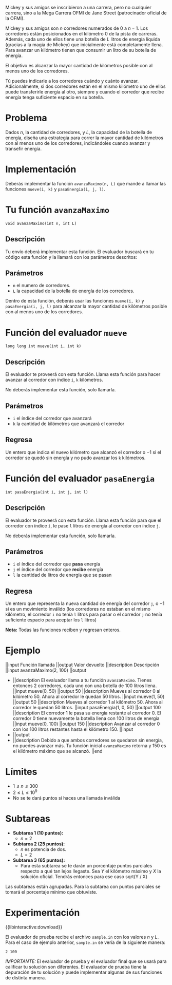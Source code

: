 Mickey y sus amigos se inscribieron a una carrera, pero no cualquier carrera, sino a la Mega Carrera OFMI de Jane Street (patrocinador oficial de la OFMI).

Mickey y sus amigos son $n$ corredores numerados de $0$ a $n-1$. Los corredores están posicionados en el kilómetro $0$ de la pista de carreras. Además, cada uno de ellos tiene una botella de $L$ litros de energía líquida (gracias a la magia de Mickey) que inicialmente está completamente llena. Para avanzar un kilómetro tienen que consumir un litro de su botella de energía.

El objetivo es alcanzar la mayor cantidad de kilómetros posible con al menos uno de los corredores.

Tú puedes indicarle a los corredores cuándo y cuánto avanzar. Adicionalmente, si dos corredores están en el mismo kilómetro uno de ellos puede transferirle energía al otro, siempre y cuando el corredor que recibe energía tenga suficiente espacio en su botella.

# Problema

Dados $n$, la cantidad de corredores, y $L$, la capacidad de la botella de energía, diseña una estrategia para correr la mayor cantidad de kilómetros con al menos uno de los corredores, indicándoles cuando avanzar y transefir energía.

# Implementación

Deberás implementar la función `avanzaMaximo(n, L)` que mande a llamar las funciones `mueve(i, k)` y `pasaEnergia(i, j, l)`.

# Tu función `avanzaMaximo`

`void avanzaMaximo(int n, int L)`

## Descripción

Tu envío deberá implementar esta función. El evaluador buscará en tu código esta función y la llamará con los parámetros descritos:

## Parámetros

- `n` el numero de corredores.
- `L` la capacidad de la botella de energía de los corredores.

Dentro de esta función, deberás usar las funciones `mueve(i, k)` y `pasaEnergia(i, j, l)` para alcanzar la mayor cantidad de kilómetros posible con al menos uno de los corredores.

# Función del evaluador `mueve`

`long long int mueve(int i, int k)`

## Descripción

El evaluador te proveerá con esta función. Llama esta función para hacer avanzar al corredor con índice `i`, `k` kilómetros.

No deberás implementar esta función, solo llamarla.

## Parámetros

- `i` el índice del corredor que avanzará
- `k` la cantidad de kilómetros que avanzará el corredor

## Regresa

Un entero que indica el nuevo kilómetro que alcanzó el corredor o $-1$ si el corredor se quedó sin energía y no pudo avanzar los `k` kilómetros.

# Función del evaluador `pasaEnergia`

`int pasaEnergia(int i, int j, int l)`

## Descripción

El evaluador te proveerá con esta función. Llama esta función para que el corredor con índice `i`, le pase `l` litros de energía al corredor con índice `j`.

No deberás implementar esta función, solo llamarla.

## Parámetros

- `i` el índice del corredor que **pasa** energía
- `j` el índice del corredor que **recibe** energía
- `l` la cantidad de litros de energía que se pasan

## Regresa

Un entero que representa la nueva cantidad de energía del corredor `j`, o $-1$ si es un movimiento inválido (los corredores no estaban en el mismo kilómetro, el corredor `i` no tenía `l` litros para pasar o el corredor `j` no tenía suficiente espacio para aceptar los `l` litros)

**Nota:** Todas las funciones reciben y regresan enteros.

# Ejemplo

||input
Función llamada
||output
Valor devuelto
||description
Descripción
||input
avanzaMaximo(2, 100)
||output

- ||description
  El evaluador llama a tu función `avanzaMaximo`. Tienes entonces 2 corredores, cada uno con una botella de 100 litros llena.
  ||input
  mueve(0, 50)
  ||output
  50
  ||description
  Mueves al corredor $0$ al kilómetro 50. Ahora al corredor le quedan 50 litros.
  ||input
  mueve(1, 50)
  ||output
  50
  ||description
  Mueves al corredor $1$ al kilómetro 50. Ahora al corredor le quedan 50 litros.
  ||input
  pasaEnergia(1, 0, 50)
  ||output
  100
  ||description
  El corredor 1 le pasa su energía restante al corredor 0. El corredor 0 tiene nuevamente la botella llena con 100 litros de energía
  ||input
  mueve(0, 100)
  ||output
  150
  ||description
  Avanzar al corredor $0$ con los $100$ litros restantes hasta el kilómetro $150$.
  ||input
- ||output
- ||description
  Debido a que ambos corredores se quedaron sin energía, no puedes avanzar más. Tu función inicial `avanzaMaximo` retorna y $150$ es el kilómetro máximo que se alcanzó.
  ||end

# Límites

- $1 \leq n \leq 300$
- $2 \leq L \leq 10^9$
- No se te dará puntos si haces una llamada inválida

# Subtareas

- **Subtarea 1 (10 puntos):**
  - $n = 2$
- **Subtarea 2 (25 puntos):**
  - $n$ es potencia de dos.
  - $L = 2$
- **Subtarea 3 (65 puntos):**
  - Para esta subtarea se te darán un porcentaje puntos parciales respecto a qué tan lejos llegaste. Sea $Y$ el kilómetro máximo y $X$ la solución oficial. Tendrás entonces para ese caso sqrt(Y / X)

Las subtareas están agrupadas. Para la subtarea con puntos parciales se tomará el porcentaje mínimo que obtuviste.

# Experimentación

{{libinteractive:download}}

El evaluador de prueba recibe el archivo `sample.in` con los valores $n$ y $L$. Para el caso de ejemplo anterior, `sample.in` se vería de la siguiente manera:

```
2 100
```

_IMPORTANTE:_ El evaluador de prueba y el evaluador final que se usará para calificar tu solución son diferentes. El evaluador de prueba tiene la depuración de tu solución y puede implementar algunas de sus funciones de distinta manera.
